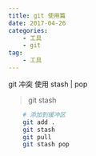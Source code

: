 ```yaml
---
title: git 使用篇
date: 2017-04-26
categories:
    - 工具
    - git
tag:
    - 工具
---
```


git 冲突 使用 stash | pop
<!--more-->

> git stash

```bash
    # 添加到缓冲区
    git add .
    git stash
    git pull
    git stash pop
```
